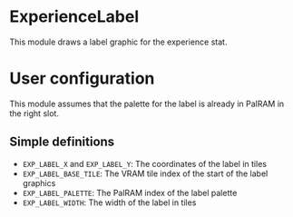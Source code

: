 
# ExperienceLabel

This module draws a label graphic for the experience stat.

# User configuration

This module assumes that the palette for the label is already in PalRAM in the right slot.

## Simple definitions

  * `EXP_LABEL_X` and `EXP_LABEL_Y`: The coordinates of the label in tiles
  * `EXP_LABEL_BASE_TILE`: The VRAM tile index of the start of the label graphics
  * `EXP_LABEL_PALETTE`: The PalRAM index of the label palette
  * `EXP_LABEL_WIDTH`: The width of the label in tiles
